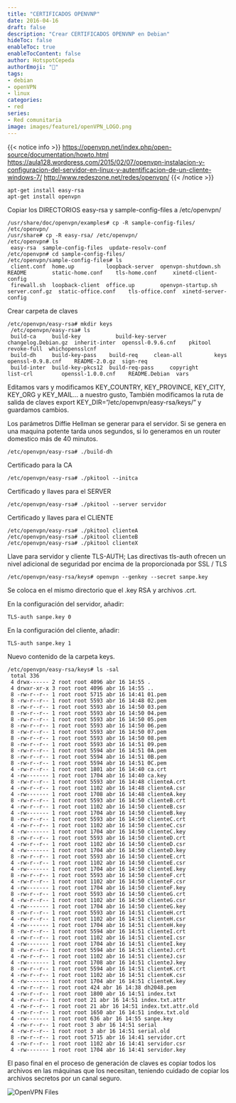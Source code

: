 ```yaml
---
title: "CERTIFICADOS OPENVNP"
date: 2016-04-16
draft: false
description: "Crear CERTIFICADOS OPENVNP en Debian"
hideToc: false
enableToc: true
enableTocContent: false
author: HotspotCepeda 
authorEmoji: "🗻"
tags:
- debian
- openVPN
- linux
categories:
- red
series:
- Red comunitaria
image: images/feature1/openVPN_LOGO.png
---
```

{{< notice info >}}
https://openvpn.net/index.php/open-source/documentation/howto.html
https://aula128.wordpress.com/2015/02/07/openvpn-instalacion-y-configuracion-del-servidor-en-linux-y-autentificacion-de-un-cliente-windows-7/
http://www.redeszone.net/redes/openvpn/
{{< /notice >}}
```
apt-get install easy-rsa
apt-get install openvpn
```
Copiar los DIRECTORIOS easy-rsa y sample-config-files a /etc/openvpn/
```
/usr/share/doc/openvpn/examples# cp -R sample-config-files/ /etc/openvpn/
/usr/share# cp -R easy-rsa/ /etc/openvpn/
/etc/openvpn# ls
 easy-rsa  sample-config-files  update-resolv-conf
/etc/openvpn# cd sample-config-files/
/etc/openvpn/sample-config-files# ls
 client.conf  home.up          loopback-server  openvpn-shutdown.sh  README        static-home.conf    tls-home.conf     xinetd-client-config
 firewall.sh  loopback-client  office.up        openvpn-startup.sh   server.conf.gz  static-office.conf    tls-office.conf  xinetd-server-config
```
Crear carpeta de claves
```
/etc/openvpn/easy-rsa# mkdir keys
 /etc/openvpn/easy-rsa# ls
 build-ca     build-key           build-key-server  changelog.Debian.gz  inherit-inter  openssl-0.9.6.cnf    pkitool        revoke-full  whichopensslcnf
 build-dh     build-key-pass    build-req     clean-all          keys         openssl-0.9.8.cnf    README-2.0.gz  sign-req
 build-inter  build-key-pkcs12  build-req-pass     copyright          list-crl         openssl-1.0.0.cnf    README.Debian  vars
```
Editamos vars y modificamos KEY_COUNTRY, KEY_PROVINCE, KEY_CITY, KEY_ORG y KEY_MAIL… a nuestro gusto, También modificamos la ruta de salida de claves  export KEY_DIR=”/etc/openvpn/easy-rsa/keys/” y guardamos cambios.

Los parámetros Diffie Hellman se  generar para el servidor. Si se genera en una maquina potente tarda unos segundos, si lo generamos en un router domestico más de 40 minutos.
```
/etc/openvpn/easy-rsa# ./build-dh
```
Certificado para la CA
```
/etc/openvpn/easy-rsa# ./pkitool --initca
```
Certificado y llaves para el SERVER
```
/etc/openvpn/easy-rsa# ./pkitool --server servidor
```
Certificado y llaves para el CLIENTE
```
/etc/openvpn/easy-rsa# ./pkitool clienteA
/etc/openvpn/easy-rsa# ./pkitool clienteB
/etc/openvpn/easy-rsa# ./pkitool clienteX
```
Llave para servidor y cliente TLS-AUTH; Las directivas tls-auth ofrecen un nivel adicional de seguridad por encima de la proporcionada por SSL / TLS
```
/etc/openvpn/easy-rsa/keys# openvpn --genkey --secret sanpe.key
```
Se coloca en el mismo directorio que el .key RSA y archivos .crt.

En la configuración del servidor, añadir:
```
TLS-auth sanpe.key 0
```
En la configuración del cliente, añadir:
```
TLS-auth sanpe.key 1
```
Nuevo contenido de la carpeta keys.
```
/etc/openvpn/easy-rsa/keys# ls -sal
 total 336
 4 drwx------ 2 root root 4096 abr 16 14:55 .
 4 drwxr-xr-x 3 root root 4096 abr 16 14:55 ..
 8 -rw-r--r-- 1 root root 5715 abr 16 14:41 01.pem
 8 -rw-r--r-- 1 root root 5593 abr 16 14:48 02.pem
 8 -rw-r--r-- 1 root root 5593 abr 16 14:50 03.pem
 8 -rw-r--r-- 1 root root 5593 abr 16 14:50 04.pem
 8 -rw-r--r-- 1 root root 5593 abr 16 14:50 05.pem
 8 -rw-r--r-- 1 root root 5593 abr 16 14:50 06.pem
 8 -rw-r--r-- 1 root root 5593 abr 16 14:50 07.pem
 8 -rw-r--r-- 1 root root 5593 abr 16 14:50 08.pem
 8 -rw-r--r-- 1 root root 5593 abr 16 14:51 09.pem
 8 -rw-r--r-- 1 root root 5594 abr 16 14:51 0A.pem
 8 -rw-r--r-- 1 root root 5594 abr 16 14:51 0B.pem
 8 -rw-r--r-- 1 root root 5594 abr 16 14:51 0C.pem
 4 -rw-r--r-- 1 root root 1801 abr 16 14:40 ca.crt
 4 -rw------- 1 root root 1704 abr 16 14:40 ca.key
 8 -rw-r--r-- 1 root root 5593 abr 16 14:48 clienteA.crt
 4 -rw-r--r-- 1 root root 1102 abr 16 14:48 clienteA.csr
 4 -rw------- 1 root root 1708 abr 16 14:48 clienteA.key
 8 -rw-r--r-- 1 root root 5593 abr 16 14:50 clienteB.crt
 4 -rw-r--r-- 1 root root 1102 abr 16 14:50 clienteB.csr
 4 -rw------- 1 root root 1704 abr 16 14:50 clienteB.key
 8 -rw-r--r-- 1 root root 5593 abr 16 14:50 clienteC.crt
 4 -rw-r--r-- 1 root root 1102 abr 16 14:50 clienteC.csr
 4 -rw------- 1 root root 1704 abr 16 14:50 clienteC.key
 8 -rw-r--r-- 1 root root 5593 abr 16 14:50 clienteD.crt
 4 -rw-r--r-- 1 root root 1102 abr 16 14:50 clienteD.csr
 4 -rw------- 1 root root 1704 abr 16 14:50 clienteD.key
 8 -rw-r--r-- 1 root root 5593 abr 16 14:50 clienteE.crt
 4 -rw-r--r-- 1 root root 1102 abr 16 14:50 clienteE.csr
 4 -rw------- 1 root root 1704 abr 16 14:50 clienteE.key
 8 -rw-r--r-- 1 root root 5593 abr 16 14:50 clienteF.crt
 4 -rw-r--r-- 1 root root 1102 abr 16 14:50 clienteF.csr
 4 -rw------- 1 root root 1704 abr 16 14:50 clienteF.key
 8 -rw-r--r-- 1 root root 5593 abr 16 14:50 clienteG.crt
 4 -rw-r--r-- 1 root root 1102 abr 16 14:50 clienteG.csr
 4 -rw------- 1 root root 1704 abr 16 14:50 clienteG.key
 8 -rw-r--r-- 1 root root 5593 abr 16 14:51 clienteH.crt
 4 -rw-r--r-- 1 root root 1102 abr 16 14:51 clienteH.csr
 4 -rw------- 1 root root 1704 abr 16 14:51 clienteH.key
 8 -rw-r--r-- 1 root root 5594 abr 16 14:51 clienteI.crt
 4 -rw-r--r-- 1 root root 1102 abr 16 14:51 clienteI.csr
 4 -rw------- 1 root root 1704 abr 16 14:51 clienteI.key
 8 -rw-r--r-- 1 root root 5594 abr 16 14:51 clienteJ.crt
 4 -rw-r--r-- 1 root root 1102 abr 16 14:51 clienteJ.csr
 4 -rw------- 1 root root 1708 abr 16 14:51 clienteJ.key
 8 -rw-r--r-- 1 root root 5594 abr 16 14:51 clienteK.crt
 4 -rw-r--r-- 1 root root 1102 abr 16 14:51 clienteK.csr
 4 -rw------- 1 root root 1704 abr 16 14:51 clienteK.key
 4 -rw-r--r-- 1 root root 424 abr 16 14:38 dh2048.pem
 4 -rw-r--r-- 1 root root 1800 abr 16 14:51 index.txt
 4 -rw-r--r-- 1 root root 21 abr 16 14:51 index.txt.attr
 4 -rw-r--r-- 1 root root 21 abr 16 14:51 index.txt.attr.old
 4 -rw-r--r-- 1 root root 1650 abr 16 14:51 index.txt.old
 4 -rw------- 1 root root 636 abr 16 14:55 sanpe.key
 4 -rw-r--r-- 1 root root 3 abr 16 14:51 serial
 4 -rw-r--r-- 1 root root 3 abr 16 14:51 serial.old
 8 -rw-r--r-- 1 root root 5715 abr 16 14:41 servidor.crt
 4 -rw-r--r-- 1 root root 1102 abr 16 14:41 servidor.csr
 4 -rw------- 1 root root 1704 abr 16 14:41 servidor.key
```
El paso final en el proceso de generación de claves es copiar todos los archivos en las máquinas que los necesitan, teniendo cuidado de copiar los archivos secretos por un canal seguro.

![OpenVPN Files](/gallery/red/opeVPN_files.PNG)